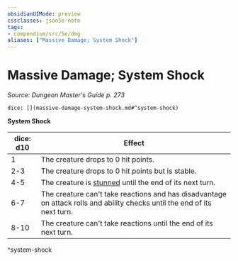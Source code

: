 ```yaml
---
obsidianUIMode: preview
cssclasses: json5e-note
tags:
- compendium/src/5e/dmg
aliases: ["Massive Damage; System Shock"]
---
```

# Massive Damage; System Shock
*Source: Dungeon Master's Guide p. 273* 

`dice: [](massive-damage-system-shock.md#^system-shock)`

**System Shock**

| dice: d10 | Effect |
|-----------|--------|
| 1 | The creature drops to 0 hit points. |
| 2-3 | The creature drops to 0 hit points but is stable. |
| 4-5 | The creature is [stunned](_conditions.md#stunned) until the end of its next turn. |
| 6-7 | The creature can't take reactions and has disadvantage on attack rolls and ability checks until the end of its next turn. |
| 8-10 | The creature can't take reactions until the end of its next turn. |
^system-shock